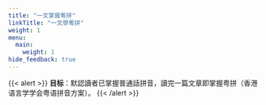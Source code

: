 ```yaml
---
title: "一文掌握粵拼"
linkTitle: "一文學粵拼"
weight: 1
menu:
  main:
    weight: 1
hide_feedback: true
---
```


{{< alert >}}
**目标**：默認讀者已掌握普通話拼音，讀完一篇文章即掌握粤拼（香港语言学学会粤语拼音方案）。
{{< /alert >}}
